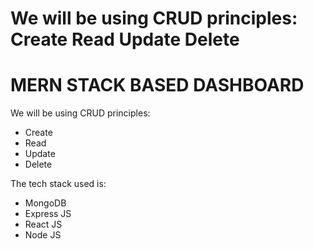 We will be using CRUD principles:
Create
Read 
Update
Delete
=======
# MERN STACK BASED DASHBOARD

We will be using CRUD principles:

- Create
- Read 
- Update
- Delete

The tech stack used is:
- MongoDB
- Express JS
- React JS
- Node JS

